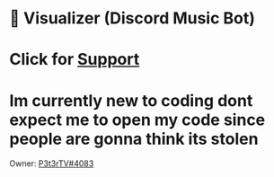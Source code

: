 

# 🎵 Visualizer (Discord Music Bot)
# Click for [Support](https://discord.gg/QPTFX9baAT)
# Im currently new to coding dont expect me to open my code since people are gonna think its stolen

Owner: [P3t3rTV#4083](https://heylink.me/NotP3t3r/)
